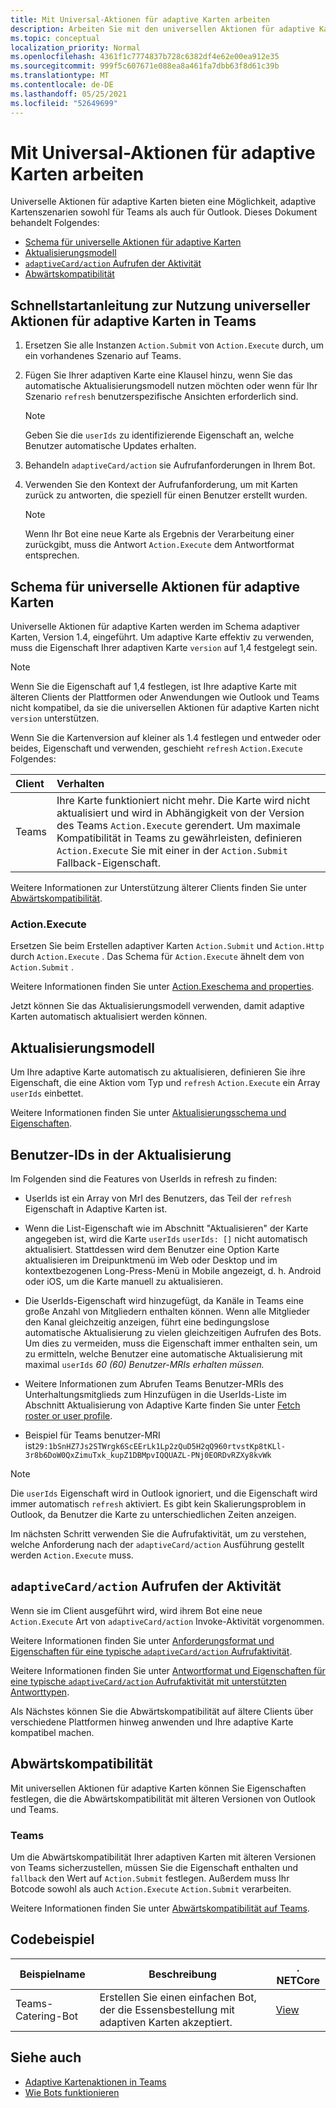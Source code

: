 ```yaml
---
title: Mit Universal-Aktionen für adaptive Karten arbeiten
description: Arbeiten Sie mit den universellen Aktionen für adaptive Karten.
ms.topic: conceptual
localization_priority: Normal
ms.openlocfilehash: 4361f1c7774837b728c6382df4e62e00ea912e35
ms.sourcegitcommit: 999f5c607671e088ea8a461fa7dbb63f8d61c39b
ms.translationtype: MT
ms.contentlocale: de-DE
ms.lasthandoff: 05/25/2021
ms.locfileid: "52649699"
---
```

# <a name="work-with-universal-actions-for-adaptive-cards"></a>Mit Universal-Aktionen für adaptive Karten arbeiten

Universelle Aktionen für adaptive Karten bieten eine Möglichkeit, adaptive Kartenszenarien sowohl für Teams als auch für Outlook. Dieses Dokument behandelt Folgendes:

* [Schema für universelle Aktionen für adaptive Karten](#schema-for-universal-actions-for-adaptive-cards)
* [Aktualisierungsmodell](#refresh-model)
* [`adaptiveCard/action` Aufrufen der Aktivität](#adaptivecardaction-invoke-activity)
* [Abwärtskompatibilität](#backward-compatibility)

## <a name="quick-start-guide-to-leverage-universal-actions-for-adaptive-cards-in-teams"></a>Schnellstartanleitung zur Nutzung universeller Aktionen für adaptive Karten in Teams

1. Ersetzen Sie alle Instanzen `Action.Submit` von `Action.Execute` durch, um ein vorhandenes Szenario auf Teams.
2. Fügen Sie Ihrer adaptiven Karte eine Klausel hinzu, wenn Sie das automatische Aktualisierungsmodell nutzen möchten oder wenn für Ihr Szenario `refresh` benutzerspezifische Ansichten erforderlich sind.

    >[!NOTE]
    > Geben Sie die `userIds` zu identifizierende Eigenschaft an, welche Benutzer automatische Updates erhalten.

3. Behandeln `adaptiveCard/action` sie Aufrufanforderungen in Ihrem Bot.
4. Verwenden Sie den Kontext der Aufrufanforderung, um mit Karten zurück zu antworten, die speziell für einen Benutzer erstellt wurden.

    > [!NOTE]
    > Wenn Ihr Bot eine neue Karte als Ergebnis der Verarbeitung einer zurückgibt, muss die Antwort `Action.Execute` dem Antwortformat entsprechen.

## <a name="schema-for-universal-actions-for-adaptive-cards"></a>Schema für universelle Aktionen für adaptive Karten

Universelle Aktionen für adaptive Karten werden im Schema adaptiver Karten, Version 1.4, eingeführt. Um adaptive Karte effektiv zu verwenden, muss die Eigenschaft Ihrer adaptiven Karte `version` auf 1,4 festgelegt sein.

> [!NOTE]
> Wenn Sie die Eigenschaft auf 1,4 festlegen, ist Ihre adaptive Karte mit älteren Clients der Plattformen oder Anwendungen wie Outlook und Teams nicht kompatibel, da sie die universellen Aktionen für adaptive Karten nicht `version` unterstützen.

Wenn Sie die Kartenversion auf kleiner als 1.4 festlegen und entweder oder beides, Eigenschaft und verwenden, geschieht `refresh` `Action.Execute` Folgendes:

| Client | Verhalten |
| :-- | :-- |
| Teams | Ihre Karte funktioniert nicht mehr. Die Karte wird nicht aktualisiert und wird in Abhängigkeit von der Version des Teams `Action.Execute` gerendert. Um maximale Kompatibilität in Teams zu gewährleisten, definieren `Action.Execute` Sie mit einer in der `Action.Submit` Fallback-Eigenschaft. |

Weitere Informationen zur Unterstützung älterer Clients finden Sie unter [Abwärtskompatibilität](#backward-compatibility).

### <a name="actionexecute"></a>Action.Execute

Ersetzen Sie beim Erstellen adaptiver Karten `Action.Submit` und `Action.Http` durch `Action.Execute` . Das Schema für `Action.Execute` ähnelt dem von `Action.Submit` .

Weitere Informationen finden Sie unter [Action.Exeschema and properties](/adaptive-cards/authoring-cards/universal-action-model#actionexecute).

Jetzt können Sie das Aktualisierungsmodell verwenden, damit adaptive Karten automatisch aktualisiert werden können.

## <a name="refresh-model"></a>Aktualisierungsmodell

Um Ihre adaptive Karte automatisch zu aktualisieren, definieren Sie ihre Eigenschaft, die eine Aktion vom Typ und `refresh` `Action.Execute` ein Array `userIds` einbettet.

Weitere Informationen finden Sie unter [Aktualisierungsschema und Eigenschaften](/adaptive-cards/authoring-cards/universal-action-model#refresh-mechanism).

## <a name="user-ids-in-refresh"></a>Benutzer-IDs in der Aktualisierung

Im Folgenden sind die Features von UserIds in refresh zu finden:

* UserIds ist ein Array von MrI des Benutzers, das Teil der `refresh` Eigenschaft in Adaptive Karten ist.

* Wenn die List-Eigenschaft wie im Abschnitt "Aktualisieren" der Karte angegeben ist, wird die Karte `userIds` `userIds: []` nicht automatisch aktualisiert. Stattdessen wird  dem Benutzer eine Option Karte aktualisieren im Dreipunktmenü im Web oder Desktop und im kontextbezogenen Long-Press-Menü in Mobile angezeigt, d. h. Android oder iOS, um die Karte manuell zu aktualisieren.

* Die UserIds-Eigenschaft wird hinzugefügt, da Kanäle in Teams eine große Anzahl von Mitgliedern enthalten können. Wenn alle Mitglieder den Kanal gleichzeitig anzeigen, führt eine bedingungslose automatische Aktualisierung zu vielen gleichzeitigen Aufrufen des Bots. Um dies zu vermeiden, muss die Eigenschaft immer enthalten sein, um zu ermitteln, welche Benutzer eine automatische Aktualisierung mit maximal `userIds` *60 (60) Benutzer-MRIs erhalten müssen.*

* Weitere Informationen zum Abrufen Teams Benutzer-MRIs des Unterhaltungsmitglieds zum Hinzufügen in die UserIds-Liste im Abschnitt Aktualisierung von Adaptive Karte finden Sie unter [Fetch roster or user profile](/microsoftteams/platform/bots/how-to/get-teams-context?tabs=dotnet#fetch-the-roster-or-user-profile).

* Beispiel für Teams benutzer-MRI ist`29:1bSnHZ7Js2STWrgk6ScEErLk1Lp2zQuD5H2qQ960rtvstKp8tKLl-3r8b6DoW0QxZimuTxk_kupZ1DBMpvIQQUAZL-PNj0EORDvRZXy8kvWk`

> [!NOTE]
> Die `userIds` Eigenschaft wird in Outlook ignoriert, und die Eigenschaft wird immer automatisch `refresh` aktiviert. Es gibt kein Skalierungsproblem in Outlook, da Benutzer die Karte zu unterschiedlichen Zeiten anzeigen.

Im nächsten Schritt verwenden Sie die Aufrufaktivität, um zu verstehen, welche Anforderung nach der `adaptiveCard/action` Ausführung gestellt werden `Action.Execute` muss.

## <a name="adaptivecardaction-invoke-activity"></a>`adaptiveCard/action` Aufrufen der Aktivität

Wenn sie im Client ausgeführt wird, wird ihrem Bot eine neue `Action.Execute` Art von `adaptiveCard/action` Invoke-Aktivität vorgenommen.

Weitere Informationen finden Sie unter [Anforderungsformat und Eigenschaften für eine typische `adaptiveCard/action` Aufrufaktivität](/adaptive-cards/authoring-cards/universal-action-model#request-format).

Weitere Informationen finden Sie unter [Antwortformat und Eigenschaften für eine typische `adaptiveCard/action` Aufrufaktivität mit unterstützten Antworttypen](/adaptive-cards/authoring-cards/universal-action-model#response-format).

Als Nächstes können Sie die Abwärtskompatibilität auf ältere Clients über verschiedene Plattformen hinweg anwenden und Ihre adaptive Karte kompatibel machen.

## <a name="backward-compatibility"></a>Abwärtskompatibilität

Mit universellen Aktionen für adaptive Karten können Sie Eigenschaften festlegen, die die Abwärtskompatibilität mit älteren Versionen von Outlook und Teams.

### <a name="teams"></a>Teams

Um die Abwärtskompatibilität Ihrer adaptiven Karten mit älteren Versionen von Teams sicherzustellen, müssen Sie die Eigenschaft enthalten und `fallback` den Wert auf `Action.Submit` festlegen. Außerdem muss Ihr Botcode sowohl als auch `Action.Execute` `Action.Submit` verarbeiten.

Weitere Informationen finden Sie unter [Abwärtskompatibilität auf Teams](/adaptive-cards/authoring-cards/universal-action-model#teams).

## <a name="code-sample"></a>Codebeispiel

|Beispielname | Beschreibung | . NETCore |
|----------------|-----------------|--------------|
| Teams-Catering-Bot | Erstellen Sie einen einfachen Bot, der die Essensbestellung mit adaptiven Karten akzeptiert. |[View](https://github.com/OfficeDev/Microsoft-Teams-Samples/tree/main/samples/bot-teams-catering/csharp)|

## <a name="see-also"></a>Siehe auch

* [Adaptive Kartenaktionen in Teams](~/task-modules-and-cards/cards/cards-actions.md#adaptive-cards-actions)
* [Wie Bots funktionieren](/azure/bot-service/bot-builder-basics?view=azure-bot-service-4.0&preserve-view=true)
